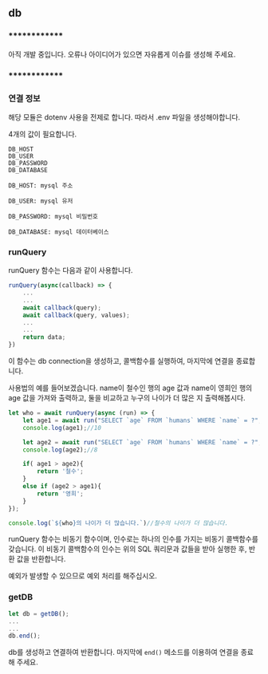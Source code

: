 ## db

### ************

아직 개발 중입니다.
오류나 아이디어가 있으면 자유롭게 이슈를 생성해 주세요.

### ************

### 연결 정보

해당 모듈은 dotenv 사용을 전제로 합니다.
따라서 .env 파일을 생성해야합니다.

4개의 값이 필요합니다.

```env
DB_HOST
DB_USER
DB_PASSWORD
DB_DATABASE
```

```
DB_HOST: mysql 주소
```
```
DB_USER: mysql 유저
```
```
DB_PASSWORD: mysql 비밀번호
```
```
DB_DATABASE: mysql 데이터베이스
```

### runQuery
runQuery 함수는 다음과 같이 사용합니다.
```ts
runQuery(async(callback) => {
    ...
    ...
    await callback(query);
    await callback(query, values);
    ...
    ...
    return data;
})
```
이 함수는 db connection을 생성하고, 콜백함수를 실행하여, 마지막에 연결을 종료합니다.

사용법의 예를 들어보겠습니다.
name이 철수인 행의 age 값과 name이 영희인 행의 age 값을 가져와 출력하고, 둘을 비교하고 누구의 나이가 더 많은 지 출력해봅시다.
```ts
let who = await runQuery(async (run) => {
    let age1 = await run("SELECT `age` FROM `humans` WHERE `name` = ?", ['철수']);
    console.log(age1);//10

    let age2 = await run("SELECT `age` FROM `humans` WHERE `name` = ?", ['영희']);
    console.log(age2);//8

    if( age1 > age2){
        return '철수';
    }
    else if (age2 > age1){
        return '영희';
    }
});

console.log(`${who}의 나이가 더 많습니다.`)//철수의 나이가 더 많습니다.
```

runQuery 함수는 비동기 함수이며, 인수로는 하나의 인수를 가지는 비동기 콜백함수를 갖습니다.
이 비동기 콜백함수의 인수는 위의 SQL 쿼리문과 값들을 받아 실행한 후, 반환 값을 반환합니다.

예외가 발생할 수 있으므로 예외 처리를 해주십시오.

### getDB
```ts
let db = getDB();
...
...
db.end();
```
db를 생성하고 연결하여 반환합니다. 마지막에 `end()` 메소드를 이용하여 연결을 종료해 주세요.
